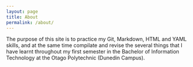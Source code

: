 ```yaml
---
layout: page
title: About
permalink: /about/
---
```


The purpose of this site is to practice my Git, Markdown, HTML and YAML skills, and at the same time compilate and revise the several things that I have learnt throughout my first semester in the Bachelor of Information Technology at the Otago Polytechnic (Dunedin Campus).
